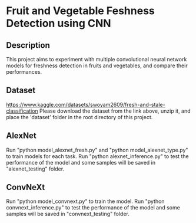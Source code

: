 # Fruit and Vegetable Feshness Detection using CNN

## Description

This project aims to experiment with multiple convolutional neural network models for freshness detection in fruits and vegetables, and compare their performances.

## Dataset

https://www.kaggle.com/datasets/swoyam2609/fresh-and-stale-classification
Please download the dataset from the link above, unzip it, and place the 'dataset' folder in the root directory of this project.

## AlexNet

Run "python model_alexnet_fresh.py" and "python model_alexnet_type.py" to train models for each task.
Run "python alexnet_inference.py" to test the performance of the model and some samples will be saved in "alexnet_testing" folder.

## ConvNeXt

Run "python model_convnext.py" to train the model.
Run "python convnext_inference.py" to test the performance of the model and some samples will be saved in "convnext_testing" folder.
